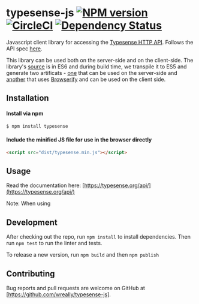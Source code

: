 # typesense-js [![NPM version][npm-image]][npm-url] [![CircleCI](https://circleci.com/gh/wreally/typesense-js.svg?style=shield&circle-token=5e6fd38721fb410cc667824d8e26517909d57731)](https://circleci.com/gh/wreally/typesense-js) [![Dependency Status][daviddm-image]][daviddm-url]

Javascript client library for accessing the [Typesense HTTP API](https://github.com/wreally/typesense). Follows the API spec [here](https://github.com/wreally/typesense-api-spec).

This library can be used both on the server-side and on the client-side. The library's [source](/src) is in ES6 and during build time, we transpile it to ES5 and generate two artificats - [one](/lib) that can be used on the server-side and [another](/dist) that uses [Browserify](http://browserify.org/) and can be used on the client side.

## Installation

#### Install via npm

```sh
$ npm install typesense
```

#### Include the minified JS file for use in the browser directly

```html
<script src="dist/typesense.min.js"></script>
```

## Usage

Read the documentation here: [https://typesense.org/api/](https://typesense.org/api/)

Note: When using 

## Development

After checking out the repo, run `npm install` to install dependencies. Then run `npm test` to run the linter and tests.

To release a new version, run `npm build` and then `npm publish`

## Contributing

Bug reports and pull requests are welcome on GitHub at [https://github.com/wreally/typesense-js].

[npm-image]: https://badge.fury.io/js/typesense.svg
[npm-url]: https://npmjs.org/package/typesense
[daviddm-image]: https://david-dm.org/wreally/typesense.svg?theme=shields.io
[daviddm-url]: https://david-dm.org/wreally/typesense
